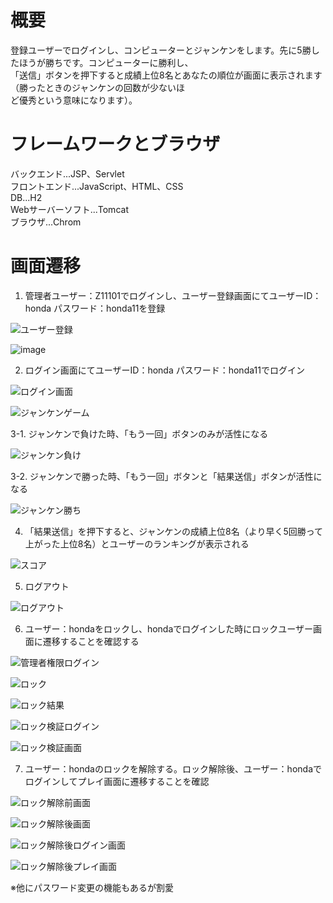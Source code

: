 # 概要
登録ユーザーでログインし、コンピューターとジャンケンをします。先に5勝したほうが勝ちです。コンピューターに勝利し、  
「送信」ボタンを押下すると成績上位8名とあなたの順位が画面に表示されます（勝ったときのジャンケンの回数が少ないほ  
ど優秀という意味になります）。  

# フレームワークとブラウザ  
バックエンド...JSP、Servlet  
フロントエンド...JavaScript、HTML、CSS  
DB...H2  
Webサーバーソフト...Tomcat  
ブラウザ...Chrom  

# 画面遷移  
1. 管理者ユーザー：Z11101でログインし、ユーザー登録画面にてユーザーID：honda パスワード：honda11を登録

![ユーザー登録](https://user-images.githubusercontent.com/82762778/116816401-be3f4f00-ab9c-11eb-9048-24f5e03444c2.png)

![image](https://user-images.githubusercontent.com/82762778/116816527-3c035a80-ab9d-11eb-8248-0bc48d5d4c83.png)

2. ログイン画面にてユーザーID：honda パスワード：honda11でログイン

![ログイン画面](https://user-images.githubusercontent.com/82762778/116816793-66094c80-ab9e-11eb-8038-1bf00fdf280f.png)

![ジャンケンゲーム](https://user-images.githubusercontent.com/82762778/116816813-78838600-ab9e-11eb-92b1-c3bb24ec6a5f.png)

3-1. ジャンケンで負けた時、「もう一回」ボタンのみが活性になる

![ジャンケン負け](https://user-images.githubusercontent.com/82762778/116817025-7e2d9b80-ab9f-11eb-9ce1-94c79ee80fcd.png)

3-2. ジャンケンで勝った時、「もう一回」ボタンと「結果送信」ボタンが活性になる

![ジャンケン勝ち](https://user-images.githubusercontent.com/82762778/116817187-280d2800-aba0-11eb-9a73-7385706dcdc7.png)

4. 「結果送信」を押下すると、ジャンケンの成績上位8名（より早く5回勝って上がった上位8名）とユーザーのランキングが表示される

![スコア](https://user-images.githubusercontent.com/82762778/116817310-a79af700-aba0-11eb-9ddd-1ffe841b5d48.png)

5. ログアウト

![ログアウト](https://user-images.githubusercontent.com/82762778/116817353-e03ad080-aba0-11eb-8374-078bd37d438e.png)

6. ユーザー：hondaをロックし、hondaでログインした時にロックユーザー画面に遷移することを確認する

![管理者権限ログイン](https://user-images.githubusercontent.com/82762778/116817482-8ab2f380-aba1-11eb-9172-aad61fbe20e7.png)

![ロック](https://user-images.githubusercontent.com/82762778/116817531-bf26af80-aba1-11eb-93c0-99ab7fa0a070.png)

![ロック結果](https://user-images.githubusercontent.com/82762778/116817569-eed5b780-aba1-11eb-8bde-aedda3618258.png)

![ロック検証ログイン](https://user-images.githubusercontent.com/82762778/116817677-8509dd80-aba2-11eb-9fc9-f12510a7d70b.png)

![ロック検証画面](https://user-images.githubusercontent.com/82762778/116817725-c601f200-aba2-11eb-816e-8f2d22ae0646.png)

7. ユーザー：hondaのロックを解除する。ロック解除後、ユーザー：hondaでログインしてプレイ画面に遷移することを確認

![ロック解除前画面](https://user-images.githubusercontent.com/82762778/116817809-3446b480-aba3-11eb-9383-c8e52172cb3e.png)

![ロック解除後画面](https://user-images.githubusercontent.com/82762778/116817887-8b4c8980-aba3-11eb-8d9a-1627cd29188d.png)

![ロック解除後ログイン画面](https://user-images.githubusercontent.com/82762778/116817964-d6ff3300-aba3-11eb-921f-50f5661632d3.png)

![ロック解除後プレイ画面](https://user-images.githubusercontent.com/82762778/116818010-1af23800-aba4-11eb-8b97-cd72dcf34ac9.png)

※他にパスワード変更の機能もあるが割愛
